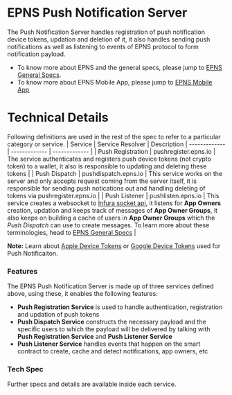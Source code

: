 # EPNS Push Notification Server
The Push Notification Server handles registration of push notification device tokens, updation and deletion of it, it also handles sending push notifications as well as listening to events of EPNS protocol to form notification payload.

- To know more about EPNS and the general specs, please jump to [EPNS General Specs](https://github.com/ethereum-push-notification-system/epns-specs/blob/master/README.md).
- To know more about EPNS Mobile App, please jump to [EPNS Mobile App](https://github.com/ethereum-push-notification-system/epns-mobile-app/blob/master/README.md)

# Technical Details
Following definitions are used in the rest of the spec to refer to a particular category or service.
| Service  | Service Resolver | Description
| ------------- | ------------- | ------------- |
| Push Registration | pushregister.epns.io | The service authenticates and registers push device tokens (not crypto token) to a wallet, it also is responsible to updating and deleting these tokens |
| Push Dispatch | pushdispatch.epns.io | This service works on the server and only accepts request coming from the server itself, it is responsible for sending push notications out and handling deleting of tokens via pushregister.epns.io |
| Push Listener | pushlisten.epns.io | This service creates a websocket to [Infura socket api](https://github.com/ethereum/go-ethereum/wiki/RPC-PUB-SUB), it listens for **App Owners** creation, updation and keeps track of messages of **App Owner Groups**, it also keeps on building a cache of users in **App Owner Groups** which the *Push Dispatch* can use to create messages. To learn more about these terminologies, head to [EPNS General Specs](https://github.com/ethereum-push-notification-system/epns-specs/blob/master/README.md) |

**Note:** Learn about [Apple Device Tokens](https://developer.apple.com/documentation/usernotifications/registering_your_app_with_apns) or [Google Device Tokens](https://developers.google.com/web/ilt/pwa/introduction-to-push-notifications) used for Push Notificaiton.

### Features
The EPNS Push Notification Server is made up of three services defined above, using these, it enables the following features:
- **Push Registration Service** is used to handle authentication, registration and updation of push tokens
- **Push Dispatch Service** constructs the necessary payload and the specific users to which the payload will be delivered by talking with **Push Registration Service** and **Push Listener Service**
- **Push Listener Service** handles events that happen on the smart contract to create, cache and detect notifications, app owners, etc

### Tech Spec
Further specs and details are available inside each service. 
